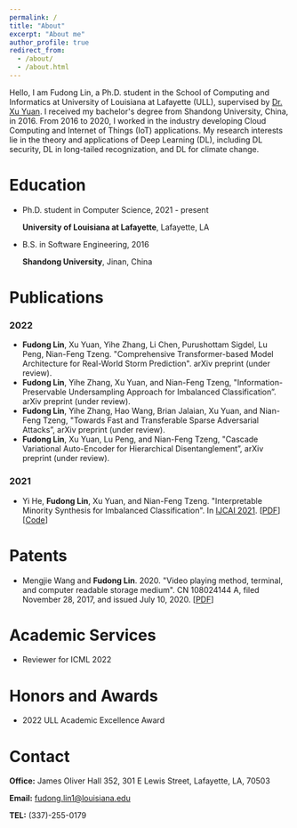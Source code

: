 ```yaml
---
permalink: /
title: "About"
excerpt: "About me"
author_profile: true
redirect_from: 
  - /about/
  - /about.html
---
```




Hello, I am Fudong Lin, a Ph.D. student in the School of Computing and Informatics at University of Louisiana at Lafayette (ULL), supervised by [Dr. Xu Yuan](https://people.cmix.louisiana.edu/yuan/index.html). I received my bachelor's degree from Shandong University, China, in 2016. From 2016 to 2020, I worked in the industry developing Cloud Computing and Internet of Things (IoT) applications. My research interests lie in the theory and applications of Deep Learning (DL), including DL security, DL in long-tailed recognization, and DL for climate change.



# Education

- Ph.D. student in Computer Science, 2021 - present

  **University of Louisiana at Lafayette**,  Lafayette, LA

- B.S. in Software Engineering, 2016

  **Shandong University**, Jinan, China





# Publications

### 2022

- **Fudong Lin**, Xu Yuan, Yihe Zhang, Li Chen, Purushottam Sigdel, Lu Peng, Nian-Feng Tzeng. "Comprehensive Transformer-based Model Architecture for Real-World Storm Prediction". arXiv preprint (under review).
- **Fudong Lin**, Yihe Zhang, Xu Yuan, and Nian-Feng Tzeng, "Information-Preservable Undersampling Approach
  for Imbalanced Classification”. arXiv preprint (under review).
- **Fudong Lin**, Yihe Zhang, Hao Wang, Brian Jalaian, Xu Yuan, and Nian-Feng Tzeng, "Towards Fast and Transferable Sparse Adversarial Attacks”, arXiv preprint (under review).
- **Fudong Lin**, Xu Yuan, Lu Peng, and Nian-Feng Tzeng, "Cascade Variational Auto-Encoder for Hierarchical
  Disentanglement”, arXiv preprint (under review).



### 2021

- Yi He, **Fudong Lin**, Xu Yuan, and Nian-Feng Tzeng. "Interpretable Minority Synthesis for Imbalanced Classification". In [IJCAI 2021](https://ijcai-21.org/). [[PDF](https://www.ijcai.org/proceedings/2021/0350.pdf)] [[Code](https://github.com/fudonglin/IMSIC)]



# Patents

- Mengjie Wang and **Fudong Lin**. 2020. "Video playing method, terminal, and computer readable storage medium".
  CN 108024144 A, filed November 28, 2017, and issued July 10, 2020. [[PDF](http://153.34.107.208:1522/TiffFile/Pdf/ECD554182A513CBFC1C3BC14F9CD12B65E60EC091046BCD0/CN201711212752-%E8%A7%86%E9%A2%91%E6%92%AD%E6%94%BE%E6%96%B9%E6%B3%95%E3%80%81%E7%BB%88%E7%AB%AF%E5%92%8C%E8%AE%A1%E7%AE%97%E6%9C%BA%E5%8F%AF%E8%AF%BB%E5%AD%98%E5%82%A8%E4%BB%8B%E8%B4%A8.pdf)]



# Academic Services

- Reviewer for ICML 2022



# Honors and Awards

- 2022 ULL Academic Excellence Award



# Contact

**Office:**  James Oliver Hall 352, 301 E Lewis Street, Lafayette, LA, 70503

**Email:** fudong.lin1@louisiana.edu

**TEL:** (337)-255-0179
